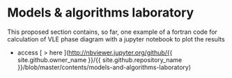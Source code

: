 # Models & algorithms laboratory

This proposed section contains, so far, one example of a fortran code for calculation of VLE phase diagram with a jupyter notebook to plot the results

* access [ > here ](http://nbviewer.jupyter.org/github/{{ site.github.owner_name }}/{{ site.github.repository_name }}/blob/master/contents/models-and-algorithms-laboratory)
